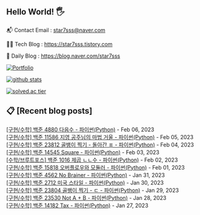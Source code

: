 ## Hello World! 🖐

📬 Contact Email : star7sss@naver.com

👨‍💻 Tech Blog : https://star7sss.tistory.com

🤪 Daily Blog : https://blog.naver.com/star7sss

[![Portfolio](https://img.shields.io/badge/Portfolio-%23000000.svg?style=for-the-badge&logo=firefox&logoColor=#FF7139)](https://fern-way-13f.notion.site/Jang-Thang-3b7b327981a2456c8ee5952eadb848b9)

[![github stats](https://github-readme-stats.vercel.app/api?username=jangThang&show_icons=true&hide_border=False)](https://star7sss.tistory.com)

[![solved.ac tier](http://mazassumnida.wtf/api/v2/generate_badge?boj=star7sss)](https://solved.ac/star7sss)

## 📋 [Recent blog posts]
[[구현/수학] 백준 4880 다음수 - 파이썬(Python)](https://star7sss.tistory.com/687) - Feb 06, 2023<br>
[[구현/수학] 백준 11586 지영 공주님의 마법 거울 - 파이썬(Python)](https://star7sss.tistory.com/686) - Feb 05, 2023<br>
[[구현/수학] 백준 23812 골뱅이 찍기 - 돌아간 ㅍ - 파이썬(Python)](https://star7sss.tistory.com/685) - Feb 04, 2023<br>
[[구현/수학] 백준 14545 Square - 파이썬(Python)](https://star7sss.tistory.com/684) - Feb 03, 2023<br>
[[수학/브루트포스] 백준 1016 제곱 ㄴㄴ수 - 파이썬(Python)](https://star7sss.tistory.com/683) - Feb 02, 2023<br>
[[구현/수학] 백준 15818 오버플로우와 모듈러 - 파이썬(Python)](https://star7sss.tistory.com/682) - Feb 01, 2023<br>
[[구현/수학] 백준 4562 No Brainer - 파이썬(Python)](https://star7sss.tistory.com/681) - Jan 31, 2023<br>
[[구현/수학] 백준 2712 미국 스타일 - 파이썬(Python)](https://star7sss.tistory.com/680) - Jan 30, 2023<br>
[[구현/수학] 백준 23804 골뱅이 찍기 - ㄷ - 파이썬(Python)](https://star7sss.tistory.com/679) - Jan 29, 2023<br>
[[구현/수학] 백준 23530 Not A + B - 파이썬(Python)](https://star7sss.tistory.com/678) - Jan 28, 2023<br>
[[구현/수학] 백준 14182 Tax - 파이썬(Python)](https://star7sss.tistory.com/677) - Jan 27, 2023<br>
